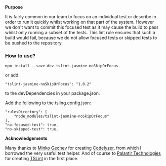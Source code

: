 **Purpose**

It is fairly common in our team to focus on an individual test or describe in order to run it quickly whilst working on that part of the system. However we don't want to commit this focused test as it may cause the build to pass whilst only running a subset of the tests. This lint rule ensures that such a build would fail, because we do not allow focused tests or skipped tests to be pushed to the repository.

### How to use?
```
npm install --save-dev tslint-jasmine-noSkipOrFocus
```
or add
```
"tslint-jasmine-noSkipOrFocus": "1.0.2"
```
to the devDependencies in your package.json.

Add the following to the tsling.config.json:
```
"rulesDirectory": [
    "node_modules/tslint-jasmine-noSkipOrFocus"
],
"no-focused-test": true,
"no-skipped-test": true,
```

**Acknowledgements**

Many thanks to [Minko Gechev](href='https://github.com/mgechev/') for creating [Codelyzer](href='https://github.com/mgechev/codelyzer'), from which I borrowed the very useful test helper.  And of course to [Palantir Technologies](https://palantir.github.io) for creating [TSLint](https://palantir.github.io/tslint/) in the first place.

